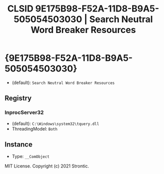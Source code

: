 ﻿---
title: "CLSID 9E175B98-F52A-11D8-B9A5-505054503030 | Search Neutral Word Breaker Resources"
excerpt: What is COM-Object CLSID 9E175B98-F52A-11D8-B9A5-505054503030?
---

# {9E175B98-F52A-11D8-B9A5-505054503030}

* (default): `Search Neutral Word Breaker Resources`

## Registry


### InprocServer32

* (default): `C:\Windows\system32\tquery.dll`
* ThreadingModel: `Both`

## Instance

* Type: `__ComObject`

MIT License. Copyright (c) 2021 Strontic.


